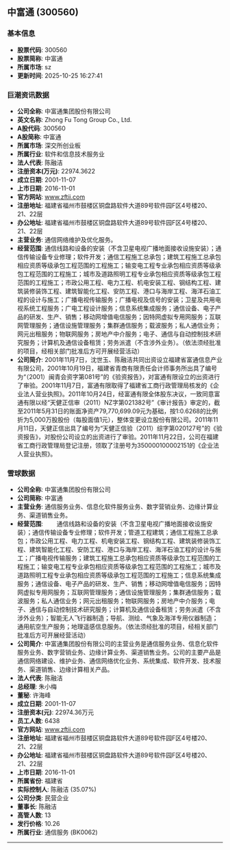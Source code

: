 ## 中富通 (300560)

### 基本信息

- **股票代码**: 300560
- **股票简称**: 中富通
- **所属市场**: sz
- **更新时间**: 2025-10-25 16:27:41

### 巨潮资讯数据

- **公司全称**: 中富通集团股份有限公司
- **英文名称**: Zhong Fu Tong Group Co., Ltd.
- **A股代码**: 300560
- **A股简称**: 中富通
- **所属市场**: 深交所创业板
- **所属行业**: 软件和信息技术服务业
- **法人代表**: 陈融洁
- **注册资本(万元)**: 22974.3622
- **成立日期**: 2001-11-07
- **上市日期**: 2016-11-01
- **官方网站**: www.zftii.com
- **注册地址**: 福建省福州市鼓楼区铜盘路软件大道89号软件园F区4号楼20、21、22层
- **办公地址**: 福建省福州市鼓楼区铜盘路软件大道89号软件园F区4号楼20、21、22层
- **主营业务**: 通信网络维护及优化服务。
- **经营范围**: 通信线路和设备的安装（不含卫星电视广播地面接收设施安装）；通信传输设备专业修理；软件开发；通信工程施工总承包；建筑工程施工总承包相应资质等级承包工程范围的工程施工；输变电工程专业承包相应资质等级承包工程范围的工程施工；城市及道路照明工程专业承包相应资质等级承包工程范围的工程施工；市政公用工程、电力工程、机电安装工程、钢结构工程、建筑装修装饰工程、建筑智能化工程、安防工程、港口与海岸工程、海洋石油工程的设计与施工；广播电视传输服务；广播电视及信号的安装；卫星及共用电视系统工程服务；广电工程设计服务；信息系统集成服务；通信设备、电子产品的研发、生产、销售；移动网增值电信服务；因特网虚拟专用网服务；互联网管理服务；通信设施管理服务；集群通信服务；载波服务；私人通信业务；网元出租服务；物联网服务；房地产中介服务；电子、通信与自动控制技术研究服务；计算机及通信设备租赁；劳务派遣（不含涉外业务）。（依法须经批准的项目，经相关部门批准后方可开展经营活动）
- **公司简介**: 2001年11月7日，沈世玉、陈融洁共同出资设立福建省富通信息产业有限公司，2001年10月19日，福建省青商有限责任会计师事务所出具了编号为“（2001）闽青会资字第081号”的《验资报告》，对富通有限设立的出资进行了审验。2001年11月7日，富通有限取得了福建省工商行政管理局核发的《企业法人营业执照》。2011年10月24日，经富通有限全体股东决议，一致同意富通有限以经“天健正信审（2011）NZ字第021382号”《审计报告》审定的，截至2011年5月31日的账面净资产79,770,699.09元为基础，按1:0.6268的比例折为5,000万股股份（每股面值1元），整体变更设立股份有限公司。2011年11月11日，天健正信出具了编号为“天健正信验（2011）综字第020127号”的《验资报告》，对股份公司设立的出资进行了审验。2011年11月22日，公司在福建省工商行政管理局登记注册，领取了注册号为350000100002151的《企业法人营业执照》。

### 雪球数据

- **公司全称**: 中富通集团股份有限公司
- **公司简称**: 中富通
- **主营业务**: 通信服务业务、信息化软件服务业务、数字营销业务、边缘计算业务、渠道销售业务。
- **经营范围**: 　　通信线路和设备的安装（不含卫星电视广播地面接收设施安装）；通信传输设备专业修理；软件开发；管道工程建筑；通信工程施工总承包；市政公用工程、电力工程、机电安装工程、钢结构工程、建筑装修装饰工程、建筑智能化工程、安防工程、港口与海岸工程、海洋石油工程的设计与施工；广播电视传输服务；建筑工程施工总承包相应资质等级承包工程范围的工程施工；输变电工程专业承包相应资质等级承包工程范围的工程施工；城市及道路照明工程专业承包相应资质等级承包工程范围的工程施工；信息系统集成服务；通信设备、电子产品的研发、生产、销售；移动网增值电信服务；因特网虚拟专用网服务；互联网管理服务；通信设施管理服务；集群通信服务；载波服务；私人通信业务；网元出租服务；物联网服务；房地产中介服务；电子、通信与自动控制技术研究服务；计算机及通信设备租赁；劳务派遣（不含涉外业务）；智能无人飞行器制造；导航、测绘、气象及海洋专用仪器制造；通用航空生产服务；地理遥感信息服务。（依法须经批准的项目，经相关部门批准后方可开展经营活动）
- **公司简介**: 中富通集团股份有限公司的主营业务是通信服务业务、信息化软件服务业务、数字营销业务、边缘计算业务、渠道销售业务。公司的主要产品是通信网络建设、维护业务、通信网络优化业务、系统集成、软件开发、技术服务、渠道销售、边缘计算相关产品。
- **法人代表**: 陈融洁
- **总经理**: 朱小梅
- **董秘**: 许海峰
- **成立日期**: 2001-11-07
- **注册资本(元)**: 22974.36万元
- **员工人数**: 6438
- **官方网站**: www.zftii.com
- **注册地址**: 福建省福州市鼓楼区铜盘路软件大道89号软件园F区4号楼20、21、22层
- **办公地址**: 福建省福州市鼓楼区铜盘路软件大道89号软件园F区4号楼20、21、22层
- **上市日期**: 2016-11-01
- **所属省份**: 福建省
- **实际控制人**: 陈融洁 (35.07%)
- **公司分类**: 民营企业
- **董事长**: 陈融洁
- **高管人数**: 13
- **发行价格**: 10.26
- **所属行业**: 通信服务 (BK0062)

---